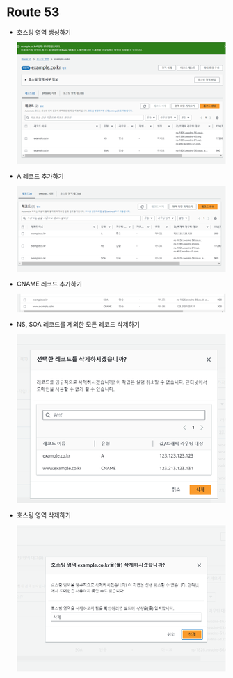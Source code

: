# Route 53  
- 호스팅 영역 생성하기  
  
  ![alt text](images/markdown-image.png)
  
- A 레코드 추가하기  
  
  ![alt text](images/markdown-image-1.png)
  
- CNAME 레코드 추가하기  
  
  ![alt text](images/markdown-image-2.png)
  
- NS, SOA 레코드를 제외한 모든 레코드 삭제하기  
  
  ![alt text](images/markdown-image-3.png)
  
- 호스팅 영역 삭제하기  
  
  ![alt text](images/markdown-image-4.png)
  

